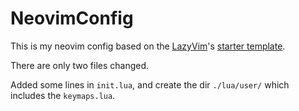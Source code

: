 # NeovimConfig

This is my neovim config based on the [LazyVim](https://github.com/LazyVim/LazyVim)'s [starter template](https://github.com/LazyVim/starter).

There are only two files changed.

Added some lines in `init.lua`, and create the dir `./lua/user/` which includes the `keymaps.lua`.

